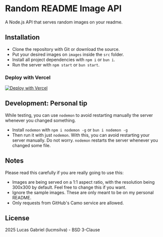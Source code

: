 # Random README Image API
A Node.js API that serves random images on your readme.

## Installation
- Clone the repository with Git or download the source.
- Put your desired images on ``images`` inside the ``src`` folder.
- Install all project dependencies with ``npm i`` or ``bun i``.
- Run the server with ``npm start`` or ``bun start``.

### Deploy with Vercel
[![Deploy with Vercel](https://vercel.com/button)](https://vercel.com/new/clone?repository-url=https%3A%2F%2Fgithub.com%2Flucmsilva651%2Frandom-readme-image-api&project-name=random-readme-image-api&repository-name=random-readme-image-api&redirect-url=https%3A%2F%2Fgithub.com%2Flucmsilva651%2Frandom-readme-image-api%2F)

## Development: Personal tip
While testing, you can use ``nodemon`` to avoid restarting manually the server whenever you changed something.
- Install ``nodemon`` with ``npm i nodemon -g`` or ``bun i nodemon -g``
- Then run it with just ``nodemon``.
With this, you can avoid restarting your server manually. Do not worry. ``nodemon`` restarts the server whenever you changed some file.

## Notes
Please read this carefully if you are really going to use this:
- Images are being served on a 1:1 aspect ratio, with the resolution being 300x300 by default. Feel free to change this if you want.
- Ignore the sample images. These are only meant to be on my personal README.
- Only requests from GitHub's Camo service are allowed.

## License
2025 Lucas Gabriel (lucmsilva) - BSD 3-Clause
